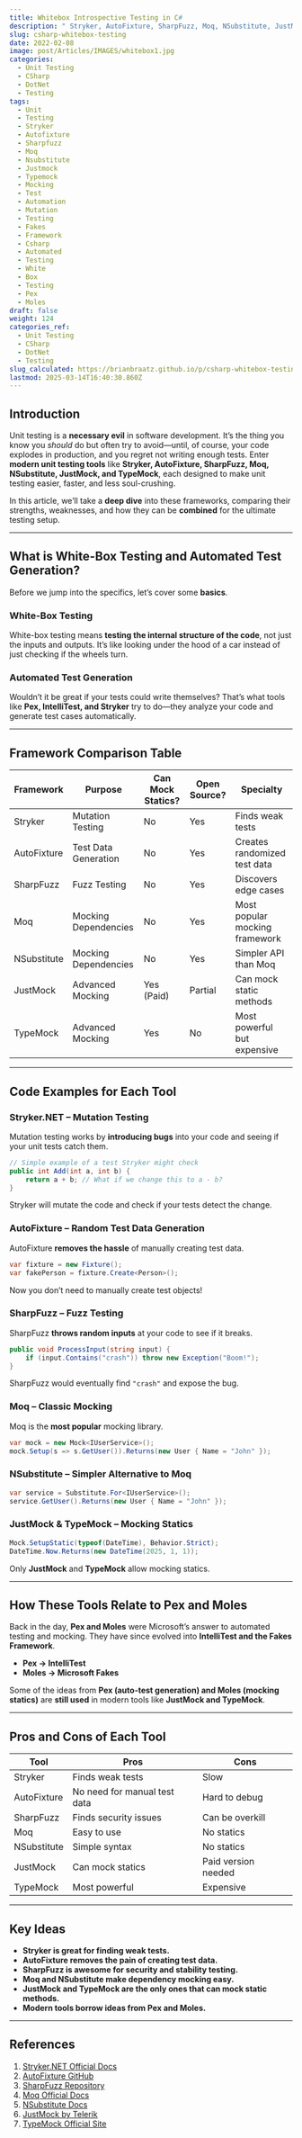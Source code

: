 ```yaml
---
title: Whitebox Introspective Testing in C#
description: " Stryker, AutoFixture, SharpFuzz, Moq, NSubstitute, JustMock, and TypeMock  compared"
slug: csharp-whitebox-testing
date: 2022-02-08
image: post/Articles/IMAGES/whitebox1.jpg
categories:
  - Unit Testing
  - CSharp
  - DotNet
  - Testing
tags:
  - Unit
  - Testing
  - Stryker
  - Autofixture
  - Sharpfuzz
  - Moq
  - Nsubstitute
  - Justmock
  - Typemock
  - Mocking
  - Test
  - Automation
  - Mutation
  - Testing
  - Fakes
  - Framework
  - Csharp
  - Automated
  - Testing
  - White
  - Box
  - Testing
  - Pex
  - Moles
draft: false
weight: 124
categories_ref:
  - Unit Testing
  - CSharp
  - DotNet
  - Testing
slug_calculated: https://brianbraatz.github.io/p/csharp-whitebox-testing
lastmod: 2025-03-14T16:40:30.860Z
---
```

<!--

# History and In-Depth Comparison with Code Examples of Stryker, AutoFixture, SharpFuzz, Moq, NSubstitute, JustMock, and TypeMock for More Effective Unit Testing
-->

## Introduction

Unit testing is a **necessary evil** in software development. It’s the thing you know you *should* do but often try to avoid—until, of course, your code explodes in production, and you regret not writing enough tests. Enter **modern unit testing tools** like **Stryker, AutoFixture, SharpFuzz, Moq, NSubstitute, JustMock, and TypeMock**, each designed to make unit testing easier, faster, and less soul-crushing.

In this article, we’ll take a **deep dive** into these frameworks, comparing their strengths, weaknesses, and how they can be **combined** for the ultimate testing setup.

***

## What is White-Box Testing and Automated Test Generation?

Before we jump into the specifics, let’s cover some **basics**.

### **White-Box Testing**

White-box testing means **testing the internal structure of the code**, not just the inputs and outputs. It’s like looking under the hood of a car instead of just checking if the wheels turn.

### **Automated Test Generation**

Wouldn’t it be great if your tests could write themselves? That’s what tools like **Pex, IntelliTest, and Stryker** try to do—they analyze your code and generate test cases automatically.

***

## Framework Comparison Table

| Framework   | Purpose              | Can Mock Statics? | Open Source? | Specialty                      |
| ----------- | -------------------- | ----------------- | ------------ | ------------------------------ |
| Stryker     | Mutation Testing     | No                | Yes          | Finds weak tests               |
| AutoFixture | Test Data Generation | No                | Yes          | Creates randomized test data   |
| SharpFuzz   | Fuzz Testing         | No                | Yes          | Discovers edge cases           |
| Moq         | Mocking Dependencies | No                | Yes          | Most popular mocking framework |
| NSubstitute | Mocking Dependencies | No                | Yes          | Simpler API than Moq           |
| JustMock    | Advanced Mocking     | Yes (Paid)        | Partial      | Can mock static methods        |
| TypeMock    | Advanced Mocking     | Yes               | No           | Most powerful but expensive    |

***

## Code Examples for Each Tool

### **Stryker.NET – Mutation Testing**

Mutation testing works by **introducing bugs** into your code and seeing if your unit tests catch them.

```csharp
// Simple example of a test Stryker might check
public int Add(int a, int b) {
    return a + b; // What if we change this to a - b?
}
```

Stryker will mutate the code and check if your tests detect the change.

### **AutoFixture – Random Test Data Generation**

AutoFixture **removes the hassle** of manually creating test data.

```csharp
var fixture = new Fixture();
var fakePerson = fixture.Create<Person>();
```

Now you don’t need to manually create test objects!

### **SharpFuzz – Fuzz Testing**

SharpFuzz **throws random inputs** at your code to see if it breaks.

```csharp
public void ProcessInput(string input) {
    if (input.Contains("crash")) throw new Exception("Boom!");
}
```

SharpFuzz would eventually find `"crash"` and expose the bug.

### **Moq – Classic Mocking**

Moq is the **most popular** mocking library.

```csharp
var mock = new Mock<IUserService>();
mock.Setup(s => s.GetUser()).Returns(new User { Name = "John" });
```

### **NSubstitute – Simpler Alternative to Moq**

```csharp
var service = Substitute.For<IUserService>();
service.GetUser().Returns(new User { Name = "John" });
```

### **JustMock & TypeMock – Mocking Statics**

```csharp
Mock.SetupStatic(typeof(DateTime), Behavior.Strict);
DateTime.Now.Returns(new DateTime(2025, 1, 1));
```

Only **JustMock** and **TypeMock** allow mocking statics.

***

## How These Tools Relate to Pex and Moles

Back in the day, **Pex and Moles** were Microsoft’s answer to automated testing and mocking. They have since evolved into **IntelliTest and the Fakes Framework**.

* **Pex → IntelliTest**
* **Moles → Microsoft Fakes**

Some of the ideas from **Pex (auto-test generation) and Moles (mocking statics)** are **still used** in modern tools like **JustMock and TypeMock**.

***

## Pros and Cons of Each Tool

| Tool        | Pros                         | Cons                |
| ----------- | ---------------------------- | ------------------- |
| Stryker     | Finds weak tests             | Slow                |
| AutoFixture | No need for manual test data | Hard to debug       |
| SharpFuzz   | Finds security issues        | Can be overkill     |
| Moq         | Easy to use                  | No statics          |
| NSubstitute | Simple syntax                | No statics          |
| JustMock    | Can mock statics             | Paid version needed |
| TypeMock    | Most powerful                | Expensive           |

***

## Key Ideas

* **Stryker is great for finding weak tests.**
* **AutoFixture removes the pain of creating test data.**
* **SharpFuzz is awesome for security and stability testing.**
* **Moq and NSubstitute make dependency mocking easy.**
* **JustMock and TypeMock are the only ones that can mock static methods.**
* **Modern tools borrow ideas from Pex and Moles.**

***

## References

1. [Stryker.NET Official Docs](https://stryker-mutator.io/)
2. [AutoFixture GitHub](https://github.com/AutoFixture/AutoFixture)
3. [SharpFuzz Repository](https://github.com/Metalnem/sharpfuzz)
4. [Moq Official Docs](https://github.com/moq/moq4)
5. [NSubstitute Docs](https://nsubstitute.github.io/)
6. [JustMock by Telerik](https://www.telerik.com/products/mocking.aspx)
7. [TypeMock Official Site](https://www.typemock.com/)
